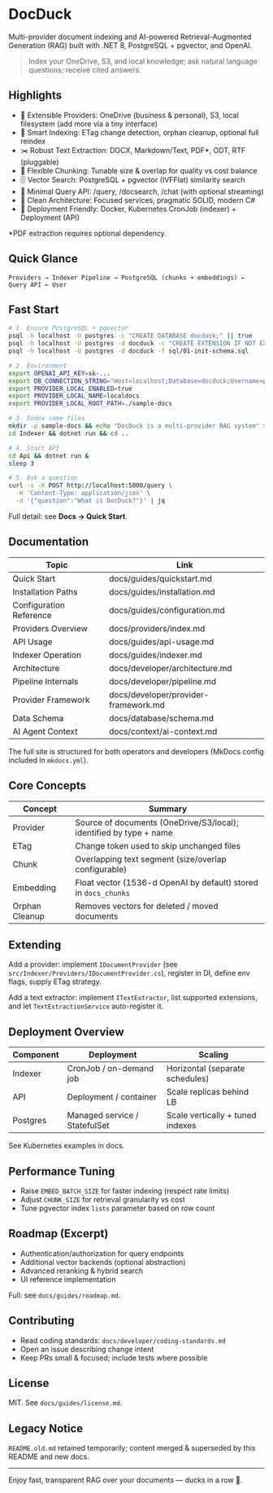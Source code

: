# DocDuck

Multi-provider document indexing and AI-powered Retrieval-Augmented Generation (RAG) built with .NET 8, PostgreSQL + pgvector, and OpenAI.

> Index your OneDrive, S3, and local knowledge; ask natural language questions; receive cited answers.

## Highlights

- 🔌 Extensible Providers: OneDrive (business & personal), S3, local filesystem (add more via a tiny interface)
- 🧠 Smart Indexing: ETag change detection, orphan cleanup, optional full reindex
- ✂️ Robust Text Extraction: DOCX, Markdown/Text, PDF*, ODT, RTF (pluggable)
- 🧩 Flexible Chunking: Tunable size & overlap for quality vs cost balance
- 🗄️ Vector Search: PostgreSQL + pgvector (IVFFlat) similarity search
- 💬 Minimal Query API: /query, /docsearch, /chat (with optional streaming)
- 🧱 Clean Architecture: Focused services, pragmatic SOLID, modern C#
- 🚀 Deployment Friendly: Docker, Kubernetes CronJob (indexer) + Deployment (API)

*PDF extraction requires optional dependency.

## Quick Glance

```
Providers → Indexer Pipeline → PostgreSQL (chunks + embeddings) ← Query API ← User
```

## Fast Start

```bash
# 1. Ensure PostgreSQL + pgvector
psql -h localhost -U postgres -c "CREATE DATABASE docduck;" || true
psql -h localhost -U postgres -d docduck -c "CREATE EXTENSION IF NOT EXISTS vector;"
psql -h localhost -U postgres -d docduck -f sql/01-init-schema.sql

# 2. Environment
export OPENAI_API_KEY=sk-...
export DB_CONNECTION_STRING="Host=localhost;Database=docduck;Username=postgres;Password=postgres;MinPoolSize=1;MaxPoolSize=5"
export PROVIDER_LOCAL_ENABLED=true
export PROVIDER_LOCAL_NAME=localdocs
export PROVIDER_LOCAL_ROOT_PATH=./sample-docs

# 3. Index some files
mkdir -p sample-docs && echo "DocDuck is a multi-provider RAG system" > sample-docs/intro.txt
cd Indexer && dotnet run && cd ..

# 4. Start API
cd Api && dotnet run &
sleep 3

# 5. Ask a question
curl -s -X POST http://localhost:5000/query \
  -H 'Content-Type: application/json' \
  -d '{"question":"What is DocDuck?"}' | jq
```

Full detail: see **Docs → Quick Start**.

## Documentation

| Topic | Link |
|-------|------|
| Quick Start | docs/guides/quickstart.md |
| Installation Paths | docs/guides/installation.md |
| Configuration Reference | docs/guides/configuration.md |
| Providers Overview | docs/providers/index.md |
| API Usage | docs/guides/api-usage.md |
| Indexer Operation | docs/guides/indexer.md |
| Architecture | docs/developer/architecture.md |
| Pipeline Internals | docs/developer/pipeline.md |
| Provider Framework | docs/developer/provider-framework.md |
| Data Schema | docs/database/schema.md |
| AI Agent Context | docs/context/ai-context.md |

The full site is structured for both operators and developers (MkDocs config included in `mkdocs.yml`).

## Core Concepts

| Concept | Summary |
|---------|---------|
| Provider | Source of documents (OneDrive/S3/local); identified by type + name |
| ETag | Change token used to skip unchanged files |
| Chunk | Overlapping text segment (size/overlap configurable) |
| Embedding | Float vector (1536-d OpenAI by default) stored in `docs_chunks` |
| Orphan Cleanup | Removes vectors for deleted / moved documents |

## Extending

Add a provider: implement `IDocumentProvider` (see `src/Indexer/Providers/IDocumentProvider.cs`), register in DI, define env flags, supply ETag strategy.

Add a text extractor: implement `ITextExtractor`, list supported extensions, and let `TextExtractionService` auto-register it.

## Deployment Overview

| Component | Deployment | Scaling |
|-----------|-----------|---------|
| Indexer | CronJob / on-demand job | Horizontal (separate schedules) |
| API | Deployment / container | Scale replicas behind LB |
| Postgres | Managed service / StatefulSet | Scale vertically + tuned indexes |

See Kubernetes examples in docs.

## Performance Tuning
- Raise `EMBED_BATCH_SIZE` for faster indexing (respect rate limits)
- Adjust `CHUNK_SIZE` for retrieval granularity vs cost
- Tune pgvector index `lists` parameter based on row count

## Roadmap (Excerpt)
- Authentication/authorization for query endpoints
- Additional vector backends (optional abstraction)
- Advanced reranking & hybrid search
- UI reference implementation

Full: see `docs/guides/roadmap.md`.

## Contributing
- Read coding standards: `docs/developer/coding-standards.md`
- Open an issue describing change intent
- Keep PRs small & focused; include tests where possible

## License
MIT. See `docs/guides/license.md`.

## Legacy Notice
`README.old.md` retained temporarily; content merged & superseded by this README and new docs.

---
Enjoy fast, transparent RAG over your documents — ducks in a row 🦆.
